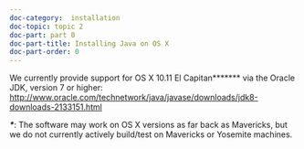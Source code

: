 ```yaml
---
doc-category:  installation
doc-topic: topic 2
doc-part: part 0
doc-part-title: Installing Java on OS X
doc-part-order: 0
---
```


We currently provide support for OS X 10.11 El Capitan***\**** via the Oracle JDK, version 7 or higher: <http://www.oracle.com/technetwork/java/javase/downloads/jdk8-downloads-2133151.html>

***\****: The software may work on OS X versions as far back as Mavericks, but we do not currently actively build/test on Mavericks or Yosemite machines.
